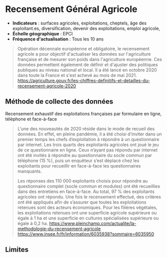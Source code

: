 # Recensement Général Agricole
- **Indicateurs** : surfaces agricoles, exploitations, cheptels, âge des exploitant.es, diversification, devenir des exploitations, emploi agricole, 
- **Échelle géographique** : EPCI
- **Fréquence d'actualisation** : Tous les 10 ans

> Opération décennale européenne et obligatoire, le recensement agricole a pour objectif d'actualiser les données sur l'agriculture française et de mesurer son poids dans l'agriculture européenne. Ces données permettent également de définir et d'ajuster des politiques publiques au niveau national et local. Il a été lancé en octobre 2020 dans toute la France et s'est achevé au mois de mai 2021.
> https://agriculture.gouv.fr/les-chiffres-definitifs-et-detailles-du-recensement-agricole-2020

## Méthode de collecte des données
Recensement exhaustif des exploitations françaises par formulaire en ligne, téléphone et face-à-face

> L’une des nouveautés de 2020 réside dans le mode de recueil des données. En effet, en pleine pandémie, il a été choisi d’inviter dans un premier temps les chefs d’exploitation à répondre à un questionnaire par internet. Les trois quarts des exploitants agricoles ont joué le jeu de ce questionnaire en ligne. Ceux n’ayant pas répondu par internet ont été invités à répondre au questionnaire du socle commun par téléphone (15 %), puis un enquêteur s’est déplacé chez les exploitants pour recueillir en face-à-face les questionnaires manquants.
> 
> Les réponses des 110 000 exploitants choisis pour répondre au questionnaire complet (socle commun et modules) ont été recueillies dans des entretiens en face-à-face. Au total, 97 % des exploitants agricoles ont répondu. Une fois le recensement effectué, des critères ont été appliqués afin de s’assurer que toutes les exploitations retenues sont des acteurs économiques. Pour les filières végétales, les exploitations retenues ont une superficie agricole supérieure ou égale à 1 ha et une superficie en cultures spécialisées supérieure ou égale à 0,2 ha.
> https://www.pleinchamp.com/actualite/la-methodologie-du-recensement-agricole
> https://www.insee.fr/fr/information/6035938?sommaire=6035950

## Limites
